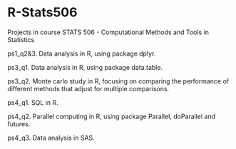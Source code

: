 # R-Stats506

Projects in course STATS 506 - Computational Methods and Tools in Statistics

ps1_q2&3. Data analysis in R, using package dplyr. 

ps3_q1. Data analysis in R, using package data.table.

ps3_q2. Monte carlo study in R, focusing on comparing the performance of different methods that adjust for multiple comparisons.

ps4_q1. SQL in R.

ps4_q2. Parallel computing in R, using package Parallel, doParallel and futures. 

ps4_q3. Data analysis in SAS.
